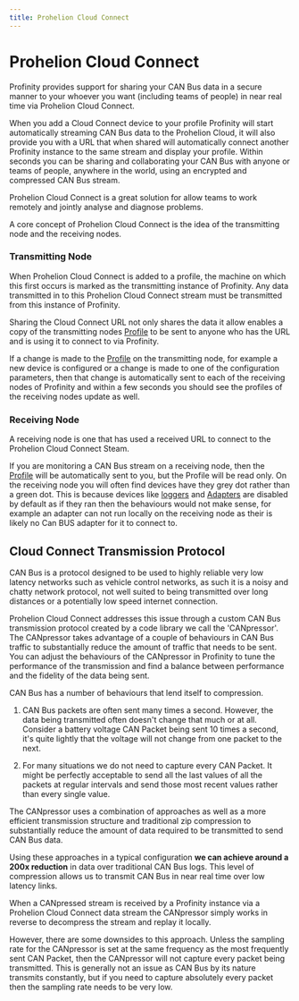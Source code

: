```yaml
---
title: Prohelion Cloud Connect
---
```


# Prohelion Cloud Connect

Profinity provides support for sharing your CAN Bus data in a secure manner to your whoever you want (including teams of people) in near real time via Prohelion Cloud Connect.

When you add a Cloud Connect device to your profile Profinity will start automatically streaming CAN Bus data to the Prohelion Cloud, it will also provide you with a URL that when shared will automatically connect another Profinity instance to the same stream and display your profile.  Within seconds you can be sharing and collaborating your CAN Bus with anyone or teams of people, anywhere in the world, using an encrypted and compressed CAN Bus stream.

Prohelion Cloud Connect is a great solution for allow teams to work remotely and jointly analyse and diagnose problems.  

A core concept of Prohelion Cloud Connect is the idea of the transmitting node and the receiving nodes.

### Transmitting Node

When Prohelion Cloud Connect is added to a profile, the machine on which this first occurs is marked as the transmitting instance of Profinity. Any data transmitted in to this Prohelion Cloud Connect stream must be transmitted from this instance of Profinity.

Sharing the Cloud Connect URL not only shares the data it allow enables a copy of the transmitting nodes [Profile](Profiles.md) to be sent to anyone who has the URL and is using it to connect to via Profinity.

If a change is made to the [Profile](Profiles.md) on the transmitting node, for example a new device is configured or a change is made to one of the configuration parameters, then that change is automatically sent to each of the receiving nodes of Profinity and within a few seconds you should see the profiles of the receiving nodes update as well.

### Receiving Node

A receiving node is one that has used a received URL to connect to the Prohelion Cloud Connect Steam.

If you are monitoring a CAN Bus stream on a receiving node, then the [Profile](Profiles.md) will be automatically sent to you, but the Profile will be read only.  On the receiving node you will often find devices have they grey dot rather than a green dot.  This is because devices like [loggers](Logging_Replaying_CAN_Bus_Messages.md) and [Adapters](CAN_Bus_Adapters.md) are disabled by default as if they ran then the behaviours would not make sense, for example an adapter can not run locally on the receiving node as their is likely no Can BUS adapter for it to connect to.

## Cloud Connect Transmission Protocol

CAN Bus is a protocol designed to be used to highly reliable very low latency networks such as vehicle control networks, as such it is a noisy and chatty network protocol, not well suited to being transmitted over long distances or a potentially low speed internet connection.

Prohelion Cloud Connect addresses this issue through a custom CAN Bus transmission protocol created by a code library we call the 'CANpressor'.  The CANpressor takes advantage of a couple of behaviours in CAN Bus traffic to substantially reduce the amount of traffic that needs to be sent.  You can adjust the behaviours of the CANpressor in Profinity to tune the performance of the transmission and find a balance between performance and the fidelity of the data being sent.

CAN Bus has a number of behaviours that lend itself to compression.

1. CAN Bus packets are often sent many times a second.  However, the data being transmitted often doesn't change that much or at all.  Consider a battery voltage CAN Packet being sent 10 times a second, it's quite lightly that the voltage will not change from one packet to the next.

2. For many situations we do not need to capture every CAN Packet.  It might be perfectly acceptable to send all the last values of all the packets at regular intervals and send those most recent values rather than every single value.

The CANpressor uses a combination of approaches as well as a more efficient transmission structure and traditional zip compression to substantially reduce the amount of data required to be transmitted to send CAN Bus data.  

Using these approaches in a typical configuration **we can achieve around a 200x reduction** in data over traditional CAN Bus logs.  This level of compression allows us to transmit CAN Bus in near real time over low latency links.

When a CANpressed stream is received by a Profinity instance via a Prohelion Cloud Connect data stream the CANpressor simply works in reverse to decompress the stream and replay it locally.

However, there are some downsides to this approach.  Unless the sampling rate for the CANpressor is set at the same frequency as the most frequently sent CAN Packet, then the CANpressor will not capture every packet being transmitted.  This is generally not an issue as CAN Bus by its nature transmits constantly, but if you need to capture absolutely every packet then the sampling rate needs to be very low. 